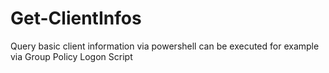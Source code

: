 # Get-ClientInfos
Query basic client information via powershell
can be executed for example via Group Policy Logon Script
